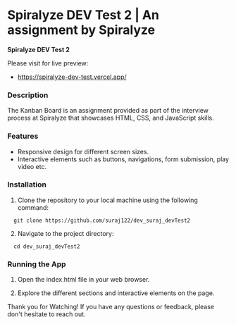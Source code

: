 # Spiralyze DEV Test 2 | An assignment by Spiralyze

**Spiralyze DEV Test 2**

Please visit for live preview:

- https://spiralyze-dev-test.vercel.app/

### Description

The Kanban Board is an assignment provided as part of the interview process at Spiralyze that showcases HTML, CSS, and JavaScript skills.

### Features

- Responsive design for different screen sizes.
- Interactive elements such as buttons, navigations, form submission, play video etc.

### Installation

1. Clone the repository to your local machine using the following command:

```
  git clone https://github.com/suraj122/dev_suraj_devTest2

```

2. Navigate to the project directory:

```
  cd dev_suraj_devTest2
```

### Running the App

1. Open the index.html file in your web browser.

2. Explore the different sections and interactive elements on the page.

Thank you for Watching! If you have any questions or feedback, please don't hesitate to reach out.
